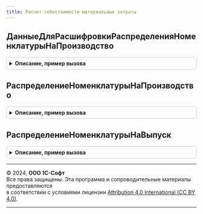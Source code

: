 ```yaml
---
title: Расчет себестоимости материальные затраты
---
```



## ДанныеДляРасшифровкиРаспределенияНоменклатурыНаПроизводство
<details style="margin: 1em 0; padding: 0.5em; border: 1px solid #ccc; border-radius: 6px;">

<summary style="font-weight: bold; cursor: pointer;">Описание, пример вызова</summary>

```bsl

// Получает данные для построения расшифровки базы распределения материалов и работ.
//
// Параметры:
//		Период - Дата - период расчета
//		МассивОрганизаций - СправочникСсылка.Организации - массив организаций;
//		Регистратор - ДокументСсылка.РаспределениеПроизводственныхЗатрат - документ распределения, для которого строится расшифровка.
//
// Возвращаемое значение:
//		МенеджерВременныхТаблиц - таблицы для построения отчета.
//
Функция ДанныеДляРасшифровкиРаспределенияНоменклатурыНаПроизводство(Период, МассивОрганизаций, Регистратор) Экспорт
```

Пример вызова
```bsl
Результат = РасчетСебестоимостиМатериальныеЗатраты.ДанныеДляРасшифровкиРаспределенияНоменклатурыНаПроизводство(Период, МассивОрганизаций, Регистратор) 
```
</details>

## РаспределениеНоменклатурыНаПроизводство
<details style="margin: 1em 0; padding: 0.5em; border: 1px solid #ccc; border-radius: 6px;">

<summary style="font-weight: bold; cursor: pointer;">Описание, пример вызова</summary>

```bsl

// Этап 4 (Контекст: "РаспределениеНоменклатурыНаПроизводство")
// ПУ 2.1: РассчитатьРаспределениеМатериаловИРабот(), область РаспределениеМатериаловИРабот.
//
// Параметры:
//	ПараметрыРасчета - Структура - параметры расчета себестоимости
//
Процедура РаспределениеНоменклатурыНаПроизводство(ПараметрыРасчета) Экспорт
```

Пример вызова
```bsl
РасчетСебестоимостиМатериальныеЗатраты.РаспределениеНоменклатурыНаПроизводство(ПараметрыРасчета) 
```
</details>

## РаспределениеНоменклатурыНаВыпуск
<details style="margin: 1em 0; padding: 0.5em; border: 1px solid #ccc; border-radius: 6px;">

<summary style="font-weight: bold; cursor: pointer;">Описание, пример вызова</summary>

```bsl

// Этап 5 (Контекст: "РаспределениеНоменклатурыНаВыпуск")
// ПУ 2.1: РассчитатьПартииНЗП(), область РасчетПартийНезавершенногоПроизводства.
//
// Параметры:
//	ПараметрыРасчета - Структура - параметры расчета себестоимости
//
Процедура РаспределениеНоменклатурыНаВыпуск(ПараметрыРасчета) Экспорт
```

Пример вызова
```bsl
РасчетСебестоимостиМатериальныеЗатраты.РаспределениеНоменклатурыНаВыпуск(ПараметрыРасчета) 
```
</details>

---

© 2024, **ООО 1С-Софт**  
Все права защищены. Эта программа и сопроводительные материалы предоставляются  
в соответствии с условиями лицензии [Attribution 4.0 International (CC BY 4.0)](https://creativecommons.org/licenses/by/4.0/legalcode).

---
